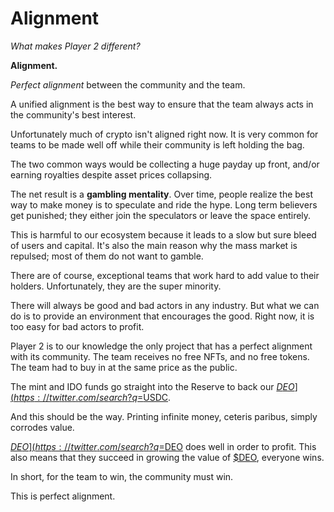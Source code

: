# Alignment

_What makes Player 2 different?_

**Alignment.**

_Perfect_ _alignment_ between the community and the team.

A unified alignment is the best way to ensure that the team always acts in the community's best interest.

Unfortunately much of crypto isn't aligned right now. It is very common for teams to be made well off while their community is left holding the bag.

The two common ways would be collecting a huge payday up front, and/or earning royalties despite asset prices collapsing.

The net result is a **gambling mentality**. Over time, people realize the best way to make money is to speculate and ride the hype. Long term believers get punished; they either join the speculators or leave the space entirely.

This is harmful to our ecosystem because it leads to a slow but sure bleed of users and capital. It's also the main reason why the mass market is repulsed; most of them do not want to gamble.

There are of course, exceptional teams that work hard to add value to their holders. Unfortunately, they are the super minority.

There will always be good and bad actors in any industry. But what we can do is to provide an environment that encourages the good. Right now, it is too easy for bad actors to profit.

Player 2 is to our knowledge the only project that has a perfect alignment with its community. The team receives no free NFTs, and no free tokens. The team had to buy in at the same price as the public.

The mint and IDO funds go straight into the Reserve to back our [$DEO](https://twitter.com/search?q=%24DEO\&src=cashtag\_click); the team doesn't get to pocket it. But more importantly, Player 2 cannot print new tokens on the whim. The economic design doesn't allow for it as everything MUST be backed by [$USDC](https://twitter.com/search?q=%24USDC\&src=cashtag\_click).

And this should be the way. Printing infinite money, ceteris paribus, simply corrodes value.

[$DEO](https://twitter.com/search?q=%24DEO\&src=cashtag\_click) will be central to everything Player 2 does. Since the team bought in alongside everyone else, they must ensure [$DEO](https://twitter.com/search?q=%24DEO\&src=cashtag\_click) does well in order to profit. This also means that they succeed in growing the value of [$DEO](https://twitter.com/search?q=%24DEO\&src=cashtag\_click), everyone wins.

In short, for the team to win, the community must win.

This is perfect alignment.

